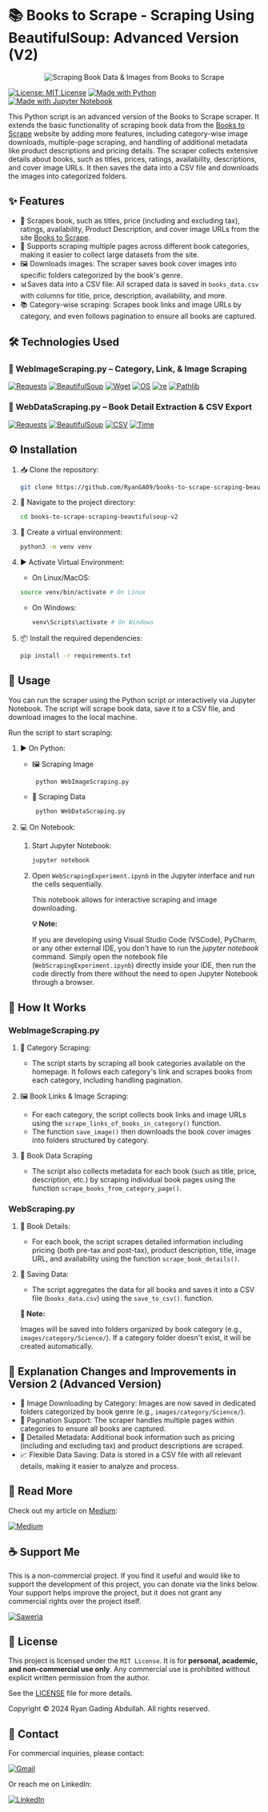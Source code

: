 # 📚 Books to Scrape - Scraping Using BeautifulSoup: Advanced Version (V2)

<div align="center">
   <img src="images/titles-picture-logo.png" alt="Scraping Book Data & Images from Books to Scrape">
</div>

[![License: MIT License](https://img.shields.io/badge/license-MIT%20License-blue?style=for-the-badge)](LICENSE) [![Made with Python](https://img.shields.io/badge/Made%20with-Python-3776AB?logo=python&style=for-the-badge)](https://www.python.org/) [![Made with Jupyter Notebook](https://img.shields.io/badge/Made%20with-Jupyter%20Notebook-orange?logo=jupyter&style=for-the-badge)](https://jupyter.org/)

This Python script is an advanced version of the Books to Scrape scraper. It extends the basic functionality of scraping book data from the [Books to Scrape](https://books.toscrape.com/) website by adding more features, including category-wise image downloads, multiple-page scraping, and handling of additional metadata like product descriptions and pricing details. The scraper collects extensive details about books, such as titles, prices, ratings, availability, descriptions, and cover image URLs. It then saves the data into a CSV file and downloads the images into categorized folders.

## ✨ Features

- 📖 Scrapes book, such as titles, price (including and excluding tax), ratings, availability, Product Description, and cover image URLs from the site [Books to Scrape](https://books.toscrape.com/).
- 📂 Supports scraping multiple pages across different book categories, making it easier to collect large datasets from the site.
- 🖼️ Downloads images: The scraper saves book cover images into specific folders categorized by the book's genre.
- 📊Saves data into a CSV file: All scraped data is saved in `books_data.csv` with columns for title, price, description, availability, and more.
- 📚 Category-wise scraping: Scrapes book links and image URLs by category, and even follows pagination to ensure all books are captured.

## 🛠️ Technologies Used

### 🔹 WebImageScraping.py – Category, Link, & Image Scraping

[![Requests](https://img.shields.io/badge/Requests-Get%20HTML%20Content-blue?logo=requests&style=for-the-badge)](https://docs.python-requests.org/)
[![BeautifulSoup](https://img.shields.io/badge/BeautifulSoup-Parse%20Category%20HTML-brightgreen?logo=beautifulsoup&style=for-the-badge)](https://www.crummy.com/software/BeautifulSoup/)
[![Wget](https://img.shields.io/badge/Wget-Download%20Images-blue?logo=gnu&style=for-the-badge)](https://pypi.org/project/wget/)
[![OS](https://img.shields.io/badge/OS-File%20Existence%20Check-lightgrey?style=for-the-badge)](https://docs.python.org/3/library/os.html)
[![re](https://img.shields.io/badge/re-Sanitize%20Filename-orange?style=for-the-badge)](https://docs.python.org/3/library/re.html)
[![Pathlib](https://img.shields.io/badge/Pathlib-Create%20Folders-9cf?style=for-the-badge)](https://docs.python.org/3/library/pathlib.html)

### 🔹 WebDataScraping.py – Book Detail Extraction & CSV Export

[![Requests](https://img.shields.io/badge/Requests-HTTP%20Data%20Retrieval-blue?logo=requests&style=for-the-badge)](https://docs.python-requests.org/)
[![BeautifulSoup](https://img.shields.io/badge/BeautifulSoup-Extract%20Book%20Details-brightgreen?logo=beautifulsoup&style=for-the-badge)](https://www.crummy.com/software/BeautifulSoup/)
[![CSV](https://img.shields.io/badge/CSV-Save%20Scraped%20Data-lightgrey?style=for-the-badge)](https://docs.python.org/3/library/csv.html)
[![Time](https://img.shields.io/badge/Time-Delay%20Between%20Requests-yellow?style=for-the-badge)](https://docs.python.org/3/library/time.html)

## ⚙️ Installation

1. 📥 Clone the repository:

   ```bash
   git clone https://github.com/RyanGA09/books-to-scrape-scraping-beautifulsoup-v2.git
   ```

2. 📁 Navigate to the project directory:

   ```bash
   cd books-to-scrape-scraping-beautifulsoup-v2
   ```

3. 🐍 Create a virtual environment:

   ```bash
   python3 -m venv venv
   ```

4. ▶️ Activate Virtual Environment:

   - On Linux/MacOS:

   ```bash
   source venv/bin/activate # On Linux
   ```

   - On Windows:

     ```bash
     venv\Scripts\activate # On Windows
     ```

5. 📦 Install the required dependencies:

   ```bash
   pip install -r requirements.txt
   ```

## 🚀 Usage

You can run the scraper using the Python script or interactively via Jupyter Notebook. The script will scrape book data, save it to a CSV file, and download images to the local machine.

Run the script to start scraping:

1. ▶️ On Python:

   - 🖼️ Scraping Image

     ```bash
      python WebImageScraping.py
     ```

   - 📄 Scraping Data

     ```bash
      python WebDataScraping.py
     ```

2. 💻 On Notebook:

   1. Start Jupyter Notebook:

      ```bash
      jupyter notebook
      ```

   2. Open `WebScrapingExperiment.ipynb` in the Jupyter interface and run the cells sequentially.

      This notebook allows for interactive scraping and image downloading.

      **💡 Note:**

      If you are developing using Visual Studio Code (VSCode), PyCharm, or any other external IDE, you don't have to run the _jupyter notebook_ command. Simply open the notebook file (`WebScrapingExperiment.ipynb`) directly inside your IDE, then run the code directly from there without the need to open Jupyter Notebook through a browser.

## 🧠 How It Works

### WebImageScraping.py

1. 🔎 Category Scraping:

   - The script starts by scraping all book categories available on the homepage. It follows each category's link and scrapes books from each category, including handling pagination.

2. 🖼️ Book Links & Image Scraping:

   - For each category, the script collects book links and image URLs using the `scrape_links_of_books_in_category()` function.
   - The function `save_image()` then downloads the book cover images into folders structured by category.

3. 📝 Book Data Scraping
   - The script also collects metadata for each book (such as title, price, description, etc.) by scraping individual book pages using the function `scrape_books_from_category_page()`.

### WebScraping.py

1. 📘 Book Details:

   - For each book, the script scrapes detailed information including pricing (both pre-tax and post-tax), product description, title, image URL, and availability using the function `scrape_book_details()`.

2. 💾 Saving Data:

   - The script aggregates the data for all books and saves it into a CSV file (`books_data.csv`) using the `save_to_csv()`. function.

   **📂 Note:**

   Images will be saved into folders organized by book category (e.g., `images/category/Science/`). If a category folder doesn't exist, it will be created automatically.

## 🔄 Explanation Changes and Improvements in Version 2 (Advanced Version)

- 📁 Image Downloading by Category: Images are now saved in dedicated folders categorized by book genre (e.g., `images/category/Science/`).
- 📄 Pagination Support: The scraper handles multiple pages within categories to ensure all books are captured.
- 🧾 Detailed Metadata: Additional book information such as pricing (including and excluding tax) and product descriptions are scraped.
- 📈 Flexible Data Saving: Data is stored in a CSV file with all relevant details, making it easier to analyze and process.

## 📰 Read More

Check out my article on [Medium](https://medium.com/@ryangadingabdullah/):

[![Medium](https://img.shields.io/badge/Medium-Article-000000?logo=medium&style=for-the-badge)](https://medium.com/@ryangadingabdullah/scraping-book-data-from-books-to-scrape-with-python-using-beautifulsoup-advanced-version-v2-dc7d59b8634e)

## ☕ Support Me

This is a non-commercial project. If you find it useful and would like to support the development of this project, you can donate via the links below. Your support helps improve the project, but it does not grant any commercial rights over the project itself.

[![Saweria](https://img.shields.io/badge/Saweria-Support-orange?logo=saweria&style=for-the-badge)](https://saweria.co/RyanGA09)

<!-- [![PayPal](https://img.shields.io/badge/PayPal-Donate-00457C?logo=paypal&style=for-the-badge)](https://www.paypal.me/ryangading) -->

## 📜 License

This project is licensed under the `MIT License`. It is for **personal, academic, and non-commercial use only**. Any commercial use is prohibited without explicit written permission from the author.

See the [LICENSE](LICENSE) file for more details.

Copyright &copy; 2024 Ryan Gading Abdullah. All rights reserved.

## 📧 Contact

For commercial inquiries, please contact:

[![Gmail](https://img.shields.io/badge/Gmail-Contact-D14836?logo=gmail&style=for-the-badge)](mailto:ryangadinga90@gmail.com)

Or reach me on LinkedIn:

[![LinkedIn](https://img.shields.io/badge/LinkedIn-Connect-blue?logo=linkedin&style=for-the-badge)](https://www.linkedin.com/in/ryan-gading-abdullah/)
